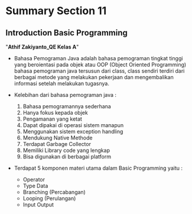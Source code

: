 # Summary Section 11
## Introduction Basic Programming
"**Athif Zakiyanto_QE Kelas A**"

-  Bahasa Pemograman Java adalah bahasa pemograman tingkat tinggi yang beroientasi pada objek atau OOP (Object Oriented Programming) bahasa pemograman java tersusun dari class, class sendiri terdiri dari berbagai metode yang melakukan pekerjaan dan mengembalikan informasi setelah melakukan tugasnya.

- Kelebihan dari bahasa pemograman java :
  1. Bahasa pemogramannya sederhana
  2. Hanya fokus kepada objek 
  3. Pengamanan yang ketat
  4. Dapat dipakai di operasi sistem manapun
  5. Menggunakan sistem exception handling
  6. Mendukung Native Methode
  7. Terdapat Garbage Collector
  8. Memiliki Library code yang lengkap
  9. Bisa digunakan di berbagai platform
  
- Terdapat 5 komponen materi utama dalam Basic Programming yaitu :
  * Operator
  * Type Data
  * Branching (Percabangan)
  * Looping (Perulangan)
  * Input Output
